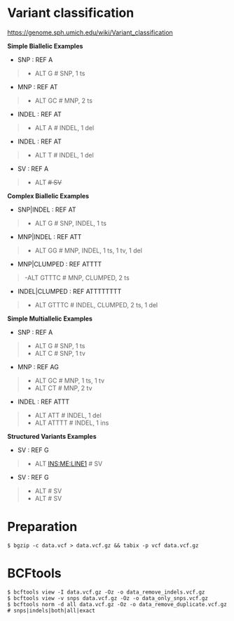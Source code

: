 # Variant classification
<https://genome.sph.umich.edu/wiki/Variant_classification>

**Simple Biallelic Examples**

- SNP   :  REF  A
> - ALT  G     # SNP, 1 ts
- MNP   :  REF  AT
> - ALT  GC    # MNP, 2 ts
- INDEL :  REF  AT
> - ALT  A     # INDEL, 1 del
- INDEL :  REF  AT
> - ALT  T     # INDEL, 1 del
- SV    :  REF  A
> - ALT <DEL>  # SV

**Complex Biallelic Examples**

- SNP|INDEL      :  REF  AT
> - ALT  G           # SNP, INDEL, 1 ts
- MNP|INDEL      :  REF  ATT
> - ALT  GG          # MNP, INDEL, 1 ts, 1 tv, 1 del
- MNP|CLUMPED    :  REF  ATTTT
> -ALT  GTTTC       # MNP, CLUMPED, 2 ts
- INDEL|CLUMPED  :  REF  ATTTTTTTT
> - ALT  GTTTC       # INDEL, CLUMPED, 2 ts, 1 del

**Simple Multiallelic Examples**

- SNP   :  REF  A
> - ALT  G           # SNP, 1 ts
> - ALT  C           # SNP, 1 tv
- MNP   :  REF  AG
> - ALT  GC          # MNP, 1 ts, 1 tv
> - ALT  CT          # MNP, 2 tv 
- INDEL :  REF  ATTT    
> - ALT  ATT         # INDEL, 1 del
> - ALT  ATTTT       # INDEL, 1 ins

**Structured Variants Examples**

- SV  :  REF  G
> - ALT <INS:ME:LINE1>    # SV
- SV  :  REF  G
> - ALT <CN4>             # SV
> - ALT <CN12>            # SV


# Preparation
```
$ bgzip -c data.vcf > data.vcf.gz && tabix -p vcf data.vcf.gz
```

# BCFtools
```
$ bcftools view -I data.vcf.gz -Oz -o data_remove_indels.vcf.gz
$ bcftools view -v snps data.vcf.gz -Oz -o data_only_snps.vcf.gz
$ bcftools norm -d all data.vcf.gz -Oz -o data_remove_duplicate.vcf.gz  # snps|indels|both|all|exact
```
